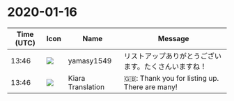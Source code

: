 # 2020-01-16

|Time (UTC)|Icon|Name|Message|
|---|---|---|---|
|<span id="1579182389.045700">13:46</span>|![](https://secure.gravatar.com/avatar/b2dffef7ce30f6f8f399f2a172229711.jpg?s=72&d=https%3A%2F%2Fa.slack-edge.com%2Fdf10d%2Fimg%2Favatars%2Fava_0012-72.png)|yamasy1549|リストアップありがとうございます。たくさんいますね！|
|<span id="1579182391.045900">13:46</span>|![](https://avatars.slack-edge.com/2019-08-21/732685848020_f3f20736795184660348_72.png)|Kiara Translation|🇬🇧: Thank you for listing up. There are many!|
